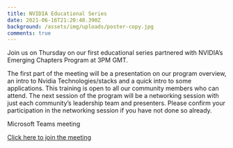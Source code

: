 ```yaml
---
title: NVIDIA Educational Series
date: 2021-06-16T21:20:48.390Z
background: /assets/img/uploads/poster-copy.jpg
comments: true
---
```

Join us on Thursday on our first educational series partnered with NVIDIA’s Emerging Chapters Program at 3PM GMT. 

The first part of the meeting will be a presentation on our program overview, an intro to Nvidia Technologies/stacks and a quick intro to some applications. This training is open to all our community members who can attend. The next session of the program will be a networking session with just each community’s leadership team and presenters. Please confirm your participation in the networking session if you have not done so already.[](https://support.google.com/calendar/answer/37118?hl=en)

Microsoft Teams meeting

[Click here to join the meeting](https://teams.microsoft.com/l/meetup-join/19%3ameeting_ODE2Y2Y2YWMtN2ZjOC00ZjAwLTgzNDAtMmQyODAzNjBhOGYz%40thread.v2/0?context=%7b%22Tid%22%3a%2243083d15-7273-40c1-b7db-39efd9ccc17a%22%2c%22Oid%22%3a%220222148a-32ee-41fd-b031-b1a6b2b3ba93%22%7d)